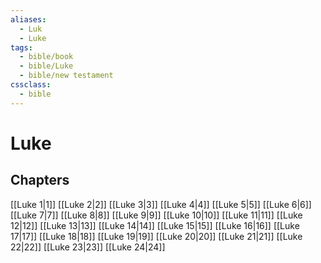 ```yaml
---
aliases:
  - Luk
  - Luke
tags:
  - bible/book
  - bible/Luke
  - bible/new testament
cssclass:
  - bible
---
```


# Luke

## Chapters

[[Luke 1|1]]
[[Luke 2|2]]
[[Luke 3|3]]
[[Luke 4|4]]
[[Luke 5|5]]
[[Luke 6|6]]
[[Luke 7|7]]
[[Luke 8|8]]
[[Luke 9|9]]
[[Luke 10|10]]
[[Luke 11|11]]
[[Luke 12|12]]
[[Luke 13|13]]
[[Luke 14|14]]
[[Luke 15|15]]
[[Luke 16|16]]
[[Luke 17|17]]
[[Luke 18|18]]
[[Luke 19|19]]
[[Luke 20|20]]
[[Luke 21|21]]
[[Luke 22|22]]
[[Luke 23|23]]
[[Luke 24|24]]
